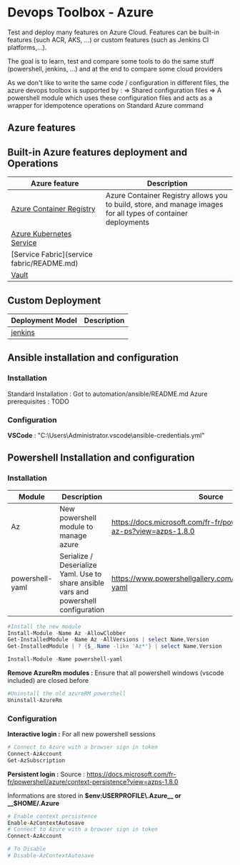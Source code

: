 # Devops Toolbox - Azure

Test and deploy many features on Azure Cloud. Features can be built-in features (such ACR, AKS, ...) or custom features (such as Jenkins CI platforms,...).

The goal is to learn, test and compare some tools to do the same stuff (powershell, jenkins, ...) and at the end to compare some cloud providers

As we don't like to write the same code / configuration in different files, the azure devops toolbox is supported by :
=> Shared configuration files
=> A powershell module which uses these configuration files and acts as a wrapper for idempotence operations on Standard Azure command

## Azure features
## Built-in Azure features deployment and Operations

| Azure feature | Description |
|---------------|-------------|
| [Azure Container Registry](acr/README.md) | Azure Container Registry allows you to build, store, and manage images for all types of container deployments |
| [Azure Kubernetes Service](aks/readme.md) | |
| [Service Fabric](service fabric/README.md) | |
| [Vault](vault/README.md) | |

## Custom Deployment
| Deployment Model | Description |
|------------------|-------------|
| [jenkins](jenkins) | |



## Ansible installation and configuration

### Installation
Standard Installation : Got to automation/ansible/README.md
Azure prerequisites : TODO

### Configuration
__VSCode__ : "C:\Users\Administrator\.vscode\ansible-credentials.yml"

## Powershell Installation and configuration

### Installation

| Module          | Description                           | Source                    |
|-----------------|---------------------------------------|---------------------------|
| Az              | New powershell module to manage azure | https://docs.microsoft.com/fr-fr/powershell/azure/install-az-ps?view=azps-1.8.0 |
| powershell-yaml | Serialize / Deserialize Yaml. Use to share ansible vars and powershell configuration | https://www.powershellgallery.com/packages/powershell-yaml |



```powershell
#Install the new module
Install-Module -Name Az -AllowClobber
Get-InstalledModule -Name Az -AllVersions | select Name,Version
Get-InstalledModule | ? {$_.Name -like 'Az*'} | select Name,Version

Install-Module -Name powershell-yaml
```

__Remove AzureRm modules :__
Ensure that all powershell windows (vscode included) are closed before
```powershell
#Uninstall the old azureRM powershell
Uninstall-AzureRm
```
### Configuration

__Interactive login :__ For all new powershell sessions
```powershell
# Connect to Azure with a browser sign in token
Connect-AzAccount
Get-AzSubscription
```

__Persistent login :__
Source : https://docs.microsoft.com/fr-fr/powershell/azure/context-persistence?view=azps-1.8.0

Informations are stored in __$env:USERPROFILE\.Azure__ or __$HOME/.Azure__
```powershell
# Enable context persistence
Enable-AzContextAutosave
# Connect to Azure with a browser sign in token
Connect-AzAccount

# To Disable
# Disable-AzContextAutosave
```
